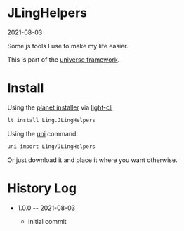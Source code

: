 JLingHelpers
===========
2021-08-03



Some js tools I use to make my life easier.


This is part of the [universe framework](https://github.com/karayabin/universe-snapshot).


Install
==========

Using the [planet installer](https://github.com/lingtalfi/Light_PlanetInstaller) via [light-cli](https://github.com/lingtalfi/Light_Cli)
```bash
lt install Ling.JLingHelpers
```

Using the [uni](https://github.com/lingtalfi/universe-naive-importer) command.
```bash
uni import Ling/JLingHelpers
```

Or just download it and place it where you want otherwise.









History Log
=============

- 1.0.0 -- 2021-08-03

    - initial commit